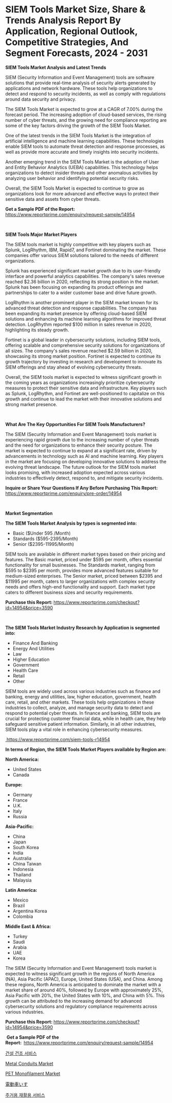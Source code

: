 <p><h1>SIEM Tools Market Size, Share & Trends Analysis Report By Application, Regional Outlook, Competitive Strategies, And Segment Forecasts, 2024 - 2031</h1></p><p><strong>SIEM Tools Market Analysis and Latest Trends</strong></p>
<p><p>SIEM (Security Information and Event Management) tools are software solutions that provide real-time analysis of security alerts generated by applications and network hardware. These tools help organizations to detect and respond to security incidents, as well as comply with regulations around data security and privacy.</p><p>The SIEM Tools Market is expected to grow at a CAGR of 7.00% during the forecast period. The increasing adoption of cloud-based services, the rising number of cyber threats, and the growing need for compliance reporting are some of the key factors driving the growth of the SIEM Tools Market.</p><p>One of the latest trends in the SIEM Tools Market is the integration of artificial intelligence and machine learning capabilities. These technologies enable SIEM tools to automate threat detection and response processes, as well as provide more accurate and timely insights into security incidents.</p><p>Another emerging trend in the SIEM Tools Market is the adoption of User and Entity Behavior Analytics (UEBA) capabilities. This technology helps organizations to detect insider threats and other anomalous activities by analyzing user behavior and identifying potential security risks.</p><p>Overall, the SIEM Tools Market is expected to continue to grow as organizations look for more advanced and effective ways to protect their sensitive data and assets from cyber threats.</p></p>
<p><strong>Get a Sample PDF of the Report:&nbsp;</strong> <a href="https://www.reportprime.com/enquiry/request-sample/14954">https://www.reportprime.com/enquiry/request-sample/14954</a></p>
<p>&nbsp;</p>
<p><strong>SIEM Tools Major Market Players</strong></p>
<p><p>The SIEM tools market is highly competitive with key players such as Splunk, LogRhythm, IBM, Rapid7, and Fortinet dominating the market. These companies offer various SIEM solutions tailored to the needs of different organizations.</p><p>Splunk has experienced significant market growth due to its user-friendly interface and powerful analytics capabilities. The company's sales revenue reached $2.36 billion in 2020, reflecting its strong position in the market. Splunk has been focusing on expanding its product offerings and partnerships to cater to a wider customer base and drive future growth.</p><p>LogRhythm is another prominent player in the SIEM market known for its advanced threat detection and response capabilities. The company has been expanding its market presence by offering cloud-based SIEM solutions and enhancing its machine learning algorithms for improved threat detection. LogRhythm reported $100 million in sales revenue in 2020, highlighting its steady growth.</p><p>Fortinet is a global leader in cybersecurity solutions, including SIEM tools, offering scalable and comprehensive security solutions for organizations of all sizes. The company's sales revenue reached $2.59 billion in 2020, showcasing its strong market position. Fortinet is expected to continue its growth trajectory by investing in research and development to innovate its SIEM offerings and stay ahead of evolving cybersecurity threats.</p><p>Overall, the SIEM tools market is expected to witness significant growth in the coming years as organizations increasingly prioritize cybersecurity measures to protect their sensitive data and infrastructure. Key players such as Splunk, LogRhythm, and Fortinet are well-positioned to capitalize on this growth and continue to lead the market with their innovative solutions and strong market presence.</p></p>
<p>&nbsp;</p>
<p><strong>What Are The Key Opportunities For SIEM Tools Manufacturers?</strong></p>
<p><p>The SIEM (Security Information and Event Management) tools market is experiencing rapid growth due to the increasing number of cyber threats and the need for organizations to enhance their security posture. The market is expected to continue to expand at a significant rate, driven by advancements in technology such as AI and machine learning. Key players in the market are focusing on developing innovative solutions to address the evolving threat landscape. The future outlook for the SIEM tools market looks promising, with increased adoption expected across various industries to effectively detect, respond to, and mitigate security incidents.</p></p>
<p><strong>Inquire or Share Your Questions If Any Before Purchasing This Report:</strong> <a href="https://www.reportprime.com/enquiry/pre-order/14954">https://www.reportprime.com/enquiry/pre-order/14954</a></p>
<p>&nbsp;</p>
<p><strong>Market Segmentation</strong></p>
<p><strong>The SIEM Tools Market Analysis by types is segmented into:</strong></p>
<p><ul><li>Basic ($Under 595 /Month)</li><li>Standards ($595-2395/Month)</li><li>Senior ($2395-11995/Month)</li></ul></p>
<p><p>SIEM tools are available in different market types based on their pricing and features. The Basic market, priced under $595 per month, offers essential functionality for small businesses. The Standards market, ranging from $595 to $2395 per month, provides more advanced features suitable for medium-sized enterprises. The Senior market, priced between $2395 and $11995 per month, caters to larger organizations with complex security needs and offers high-end functionality and support. Each market type caters to different business sizes and security requirements.</p></p>
<p><strong>Purchase this Report:&nbsp;</strong><a href="https://www.reportprime.com/checkout?id=14954&price=3590">https://www.reportprime.com/checkout?id=14954&price=3590</a></p>
<p>&nbsp;</p>
<p><strong>The SIEM Tools Market Industry Research by Application is segmented into:</strong></p>
<p><ul><li>Finance And Banking</li><li>Energy And Utilities</li><li>Law</li><li>Higher Education</li><li>Government</li><li>Health Care</li><li>Retail</li><li>Other</li></ul></p>
<p><p>SIEM tools are widely used across various industries such as finance and banking, energy and utilities, law, higher education, government, health care, retail, and other markets. These tools help organizations in these industries to collect, analyze, and manage security data to detect and respond to potential cyber threats. In finance and banking, SIEM tools are crucial for protecting customer financial data, while in health care, they help safeguard sensitive patient information. Similarly, in all other industries, SIEM tools play a vital role in enhancing cybersecurity measures.</p></p>
<p><a href="https://www.reportprime.com/siem-tools-r14954">&nbsp;https://www.reportprime.com/siem-tools-r14954</a></p>
<p><strong>In terms of Region, the SIEM Tools Market Players available by Region are:</strong></p>
<p>
    <p> <strong> North America: </strong>
        <ul>
            <li>United States</li>
            <li>Canada</li>
        </ul>
        </p> 
    <p> <strong> Europe: </strong>
        <ul>
            <li>Germany</li>
            <li>France</li>
            <li>U.K.</li>
            <li>Italy</li>
            <li>Russia</li>
        </ul>
        </p> 
    <p> <strong> Asia-Pacific: </strong>
        <ul>
            <li>China</li>
            <li>Japan</li>
            <li>South Korea</li>
            <li>India</li>
            <li>Australia</li>
            <li>China Taiwan</li>
            <li>Indonesia</li>
            <li>Thailand</li>
            <li>Malaysia</li>
        </ul>
        </p> 
    <p> <strong> Latin America: </strong>
        <ul>
            <li>Mexico</li>
            <li>Brazil</li>
            <li>Argentina Korea</li>
            <li>Colombia</li>
        </ul>
        </p> 
    <p> <strong> Middle East & Africa: </strong>
        <ul>
            <li>Turkey</li>
            <li>Saudi</li>
            <li>Arabia</li>
            <li>UAE</li>
            <li>Korea</li>
        </ul>
    </p>
    </p>
<p><p>The SIEM (Security Information and Event Management) tools market is expected to witness significant growth in the regions of North America (NA), Asia Pacific (APAC), Europe, United States (USA), and China. Among these regions, North America is anticipated to dominate the market with a market share of around 40%, followed by Europe with approximately 25%, Asia Pacific with 20%, the United States with 10%, and China with 5%. This growth can be attributed to the increasing demand for advanced cybersecurity solutions and regulatory compliance requirements across various industries.</p></p>
<p><strong>Purchase this Report: </strong><a href="https://www.reportprime.com/checkout?id=14954&price=3590">https://www.reportprime.com/checkout?id=14954&price=3590</a></p>
<p>&nbsp;<strong>Get a Sample PDF of the Report:&nbsp;&nbsp;</strong><a href="https://www.reportprime.com/enquiry/request-sample/14954">https://www.reportprime.com/enquiry/request-sample/14954</a></p>
<p><strong></strong></p>
<p><p><a href="https://medium.com/@munchkin678568/%EA%B1%B4%EC%84%A4-%EA%B1%B4%EC%A1%B0-%EC%84%9C%EB%B9%84%EC%8A%A4-%EC%8B%9C%EC%9E%A5%EC%9D%80-%EC%8B%9C%EC%9E%A5-%EC%A0%90%EC%9C%A0%EC%9C%A8-%EA%B7%9C%EB%AA%A8-%EB%B0%8F-2031%EB%85%84%EA%B9%8C%EC%A7%80%EC%9D%98-%EC%98%88%EC%83%81-%EC%98%88%EC%B8%A1%EC%97%90-%EC%A4%91%EC%A0%90%EC%9D%84-%EB%91%90%EA%B3%A0-%EC%9E%88%EC%8A%B5%EB%8B%88%EB%8B%A4-09aaa2972344">건설 건조 서비스</a></p><p><a href="https://www.linkedin.com/pulse/metal-conduits-market-comprehensive-report-its-share-amp-cjlne?trackingId=dv0VmshlAxH21RbVSu0hqA%3D%3D">Metal Conduits Market</a></p><p><a href="https://www.linkedin.com/pulse/pet-monofilament-market-comprehensive-report-its-share-kezse?trackingId=vQ3RZH62Ha%2FHMBMRENl36A%3D%3D">PET Monofilament Market</a></p><p><a href="https://medium.com/@jackieshlerin98056/%E9%9B%BB%E5%8B%95%E8%BB%8A%E6%A4%85%E5%AD%90%E5%B8%82%E5%A0%B4-%E3%82%BF%E3%82%A4%E3%83%97-%E3%82%A2%E3%83%97%E3%83%AA%E3%82%B1%E3%83%BC%E3%82%B7%E3%83%A7%E3%83%B3-%E5%9C%B0%E7%90%86%E3%81%AB%E3%82%88%E3%82%8B%E5%8C%85%E6%8B%AC%E7%9A%84%E3%81%AA%E8%A9%95%E4%BE%A1-853ab98d2fb5">電動車いす</a></p><p><a href="https://medium.com/@raisin7568/%EA%B1%B0%EC%A3%BC%EC%9A%A9-%EC%9E%AC%ED%99%9C%EC%9A%A9-%EC%84%9C%EB%B9%84%EC%8A%A4-%EC%8B%9C%EC%9E%A5-%EC%A0%84%EB%A7%9D-%EC%82%B0%EC%97%85-%EA%B0%9C%EC%9A%94-%EB%B0%8F-%EC%98%88%EC%B8%A1-2024%EB%85%84%EB%B6%80%ED%84%B0-2031%EB%85%84%EA%B9%8C%EC%A7%80-226dbb6cd2bd">주거용 재활용 서비스</a></p></p>